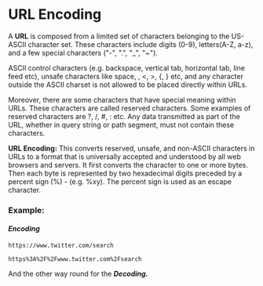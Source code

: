 # URL Encoding

A **URL** is composed from a limited set of characters belonging to the US-ASCII character set. These characters include digits (0-9), letters(A-Z, a-z), and a few special characters ("-", ".", "_", "~").

ASCII control characters (e.g. backspace, vertical tab, horizontal tab, line feed etc), unsafe characters like space, \, <, >, {, } etc, and any character outside the ASCII charset is not allowed to be placed directly within URLs.

Moreover, there are some characters that have special meaning within URLs. These characters are called reserved characters. Some examples of reserved characters are ?, /, #, : etc. Any data transmitted as part of the URL, whether in query string or path segment, must not contain these characters.

**URL Encoding:** This converts reserved, unsafe, and non-ASCII characters in URLs to a format that is universally accepted and understood by all web browsers and servers. It first converts the character to one or more bytes. Then each byte is represented by two hexadecimal digits preceded by a percent sign (%) - (e.g. %xy). The percent sign is used as an escape character.


### **Example**: 

#### ***Encoding***

```
https://www.twitter.com/search
```

```
https%3A%2F%2Fwww.twitter.com%2Fsearch
```

And the other way round for the ***Decoding.***

